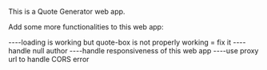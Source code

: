 This is a Quote Generator web app.

Add some more functionalities to this web app:

----loading is working but quote-box is not properly working = fix it
----handle null author
----handle responsiveness of this web app
----use proxy url to handle CORS error
